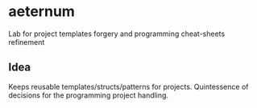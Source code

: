 # aeternum
Lab for project templates forgery and programming cheat-sheets refinement

## Idea ##
Keeps reusable templates/structs/patterns for projects.
Quintessence of decisions for the programming project handling.
